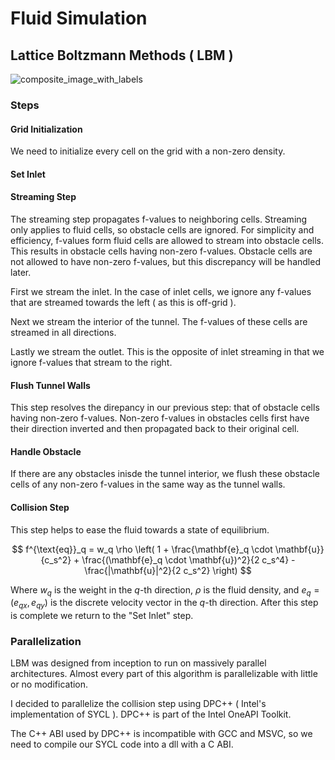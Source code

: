 # Fluid Simulation
## Lattice Boltzmann Methods ( LBM )

![composite_image_with_labels](https://github.com/user-attachments/assets/9aa48893-fd37-4238-aefa-e6a7cc485a34)

### Steps
#### Grid Initialization
We need to initialize every cell on the grid with a non-zero density.
#### Set Inlet
#### Streaming Step
The streaming step propagates f-values to neighboring cells. 
Streaming only applies to fluid cells, so obstacle cells are ignored.
For simplicity and efficiency, f-values form fluid cells are allowed to stream into obstacle cells. This results in obstacle cells having non-zero f-values. Obstacle cells
are not allowed to have non-zero f-values, but this discrepancy will be handled later.

First we stream the inlet. In the case of inlet cells, we ignore any f-values that are streamed towards the left ( as this is off-grid ). 

Next we stream the interior of the tunnel. The f-values of these cells are streamed in all directions. 

Lastly we stream the outlet. This is the opposite of inlet streaming in that we ignore f-values that stream to the right.

#### Flush Tunnel Walls
This step resolves the direpancy in our previous step: that of obstacle cells having
non-zero f-values. Non-zero f-values in obstacles cells first have their direction 
inverted and then propagated back to their original cell.

#### Handle Obstacle

If there are any obstacles inisde the tunnel interior, we flush these obstacle cells of any non-zero f-values in the same way as the tunnel walls.

#### Collision Step
This step helps to ease the fluid towards a state of equilibrium.

$$
f^{\text{eq}}_q = w_q \rho \left( 1 + \frac{\mathbf{e}_q \cdot \mathbf{u}}{c_s^2} + \frac{(\mathbf{e}_q \cdot \mathbf{u})^2}{2 c_s^4} - \frac{|\mathbf{u}|^2}{2 c_s^2} \right)
$$

Where $w_q$ is the weight in the $q$-th direction, $\rho$ is the fluid density, and $e_q = ( e_{qx}, e_{qy} )$ is the discrete velocity vector in the $q$-th direction.
After this step is complete we return to the "Set Inlet" step.

### Parallelization
LBM was designed from inception to run on massively parallel architectures. Almost every part of this algorithm is parallelizable with little or no modification.

I decided to parallelize the collision step using DPC++ ( Intel's implementation of SYCL ). DPC++ is part of the Intel OneAPI Toolkit.

The C++ ABI used by DPC++ is incompatible with GCC and MSVC, so we need to compile our SYCL code into a dll with a C ABI.

